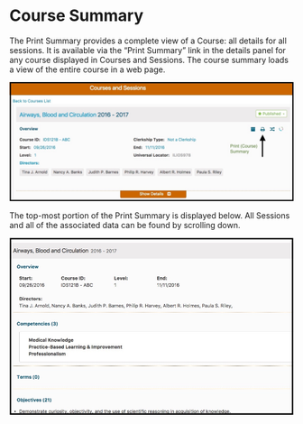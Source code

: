 # Course Summary

The Print Summary provides a complete view of a Course: all details for all sessions. It is available via the “Print Summary” link in the details panel for any course displayed in Courses and Sessions. The course summary loads a view of the entire course in a web page.

![Print Summary Button](../../.gitbook/assets/course_print_summary.jpg)

The top-most portion of the Print Summary is displayed below. All Sessions and all of the associated data can be found by scrolling down.

![Print Summary Screen - top](../../.gitbook/assets/course_print_summary_top.jpg)

